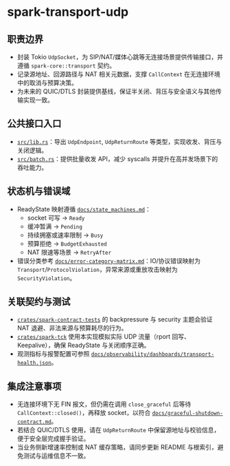 # spark-transport-udp

## 职责边界
- 封装 Tokio `UdpSocket`，为 SIP/NAT/媒体心跳等无连接场景提供传输接口，并遵循 `spark-core::transport` 契约。
- 记录源地址、回源路径与 NAT 相关元数据，支撑 `CallContext` 在无连接环境中的取消与预算决策。
- 为未来的 QUIC/DTLS 封装提供基线，保证半关闭、背压与安全语义与其他传输实现一致。

## 公共接口入口
- [`src/lib.rs`](./src/lib.rs)：导出 `UdpEndpoint`, `UdpReturnRoute` 等类型，实现收发、背压与关闭逻辑。
- [`src/batch.rs`](./src/batch.rs)：提供批量收发 API，减少 syscalls 并提升在高并发场景下的吞吐能力。

## 状态机与错误域
- ReadyState 映射遵循 [`docs/state_machines.md`](../../../docs/state_machines.md)：
  - socket 可写 → `Ready`
  - 缓冲暂满 → `Pending`
  - 持续拥塞或速率限制 → `Busy`
  - 预算拒绝 → `BudgetExhausted`
  - NAT 限速等场景 → `RetryAfter`
- 错误分类参考 [`docs/error-category-matrix.md`](../../../docs/error-category-matrix.md)：IO/协议错误映射为 `Transport`/`ProtocolViolation`，异常来源或重放攻击映射为 `SecurityViolation`。

## 关联契约与测试
- [`crates/spark-contract-tests`](../../spark-contract-tests) 的 backpressure 与 security 主题会验证 NAT 退避、非法来源与预算耗尽的行为。
- [`crates/spark-tck`](../../spark-tck) 使用本实现模拟实际 UDP 流量（rport 回写、Keepalive），确保 ReadyState 与关闭顺序正确。
- 观测指标与报警配置可参照 [`docs/observability/dashboards/transport-health.json`](../../../docs/observability/dashboards/transport-health.json)。

## 集成注意事项
- 无连接环境下无 FIN 报文，但仍需在调用 `close_graceful` 后等待 `CallContext::closed()`，再释放 socket，以符合 [`docs/graceful-shutdown-contract.md`](../../../docs/graceful-shutdown-contract.md)。
- 若结合 QUIC/DTLS 使用，请在 `UdpReturnRoute` 中保留源地址与校验信息，便于安全层完成握手验证。
- 当业务侧新增速率控制或 NAT 缓存策略，请同步更新 README 与根索引，避免测试与运维信息不一致。
